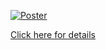 
[![Poster](../Images/gitSDT_Poster.jpg)](https://gndec-ldh.github.io/Git-Workshop/)

[Click here for details](https://gndec-ldh.github.io/Git-Workshop/)

